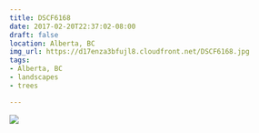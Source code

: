 ```yaml
---
title: DSCF6168
date: 2017-02-20T22:37:02-08:00
draft: false
location: Alberta, BC
img_url: https://d17enza3bfujl8.cloudfront.net/DSCF6168.jpg
tags:
- Alberta, BC
- landscapes
- trees

---
```


![](https://d17enza3bfujl8.cloudfront.net/DSCF6168.jpg)

